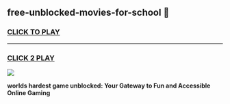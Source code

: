 
## free-unblocked-movies-for-school 👋
<h3>
<a href="https://premium.freeplayer.one?title=free-unblocked-movies-for-school&ref=14F">CLICK TO PLAY</a></h3>
<hr>

<h3>
<a href="https://premium.freeplayer.one?title=free-unblocked-movies-for-school&ref=14F">CLICK 2 PLAY</a>
  
</h3>

<a href="https://premium.freeplayer.one?title=free-unblocked-movies-for-school&ref=12F/"><img src="https://clearcache.store/games.png"></a>


**worlds hardest game unblocked: Your Gateway to Fun and Accessible Online Gaming**
